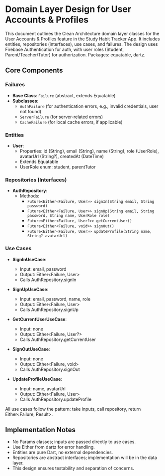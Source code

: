 # Domain Layer Design for User Accounts & Profiles

This document outlines the Clean Architecture domain layer classes for the User Accounts & Profiles feature in the Study Habit Tracker App. It includes entities, repositories (interfaces), use cases, and failures. The design uses Firebase Authentication for auth, with user roles (Student, Parent/Teacher/Tutor) for authorization. Packages: equatable, dartz.

## Core Components

### Failures
- **Base Class**: `Failure` (abstract, extends Equatable)
- **Subclasses**:
  - `AuthFailure` (for authentication errors, e.g., invalid credentials, user not found)
  - `ServerFailure` (for server-related errors)
  - `CacheFailure` (for local cache errors, if applicable)

### Entities
- **User**:
  - Properties: id (String), email (String), name (String), role (UserRole), avatarUrl (String?), createdAt (DateTime)
  - Extends Equatable
  - UserRole enum: student, parentTutor

### Repositories (Interfaces)
- **AuthRepository**:
  - Methods:
    - `Future<Either<Failure, User>> signIn(String email, String password)`
    - `Future<Either<Failure, User>> signUp(String email, String password, String name, UserRole role)`
    - `Future<Either<Failure, User?>> getCurrentUser()`
    - `Future<Either<Failure, void>> signOut()`
    - `Future<Either<Failure, User>> updateProfile(String name, String? avatarUrl)`

### Use Cases
- **SignInUseCase**:
  - Input: email, password
  - Output: Either<Failure, User>
  - Calls AuthRepository.signIn

- **SignUpUseCase**:
  - Input: email, password, name, role
  - Output: Either<Failure, User>
  - Calls AuthRepository.signUp

- **GetCurrentUserUseCase**:
  - Input: none
  - Output: Either<Failure, User?>
  - Calls AuthRepository.getCurrentUser

- **SignOutUseCase**:
  - Input: none
  - Output: Either<Failure, void>
  - Calls AuthRepository.signOut

- **UpdateProfileUseCase**:
  - Input: name, avatarUrl
  - Output: Either<Failure, User>
  - Calls AuthRepository.updateProfile

All use cases follow the pattern: take inputs, call repository, return Either<Failure, Result>.

## Implementation Notes
- No Params classes; inputs are passed directly to use cases.
- Use Either from dartz for error handling.
- Entities are pure Dart, no external dependencies.
- Repositories are abstract interfaces; implementation will be in the data layer.
- This design ensures testability and separation of concerns.